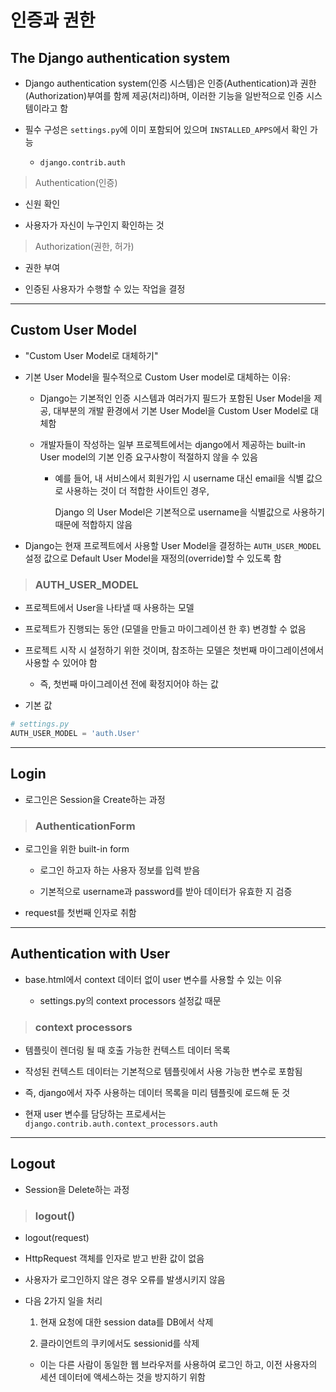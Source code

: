 # 인증과 권한

## The Django authentication system

- Django authentication system(인증 시스템)은 인증(Authentication)과 권한(Authorization)부여를 함께 제공(처리)하며, 이러한 기능을 일반적으로 인증 시스템이라고 함
  
- 필수 구성은 `settings.py`에 이미 포함되어 있으며 `INSTALLED_APPS`에서 확인 가능
  
  - `django.contrib.auth`

> Authentication(인증)
  
  - 신원 확인
    
  - 사용자가 자신이 누구인지 확인하는 것
    
> Authorization(권한, 허가)
  
  - 권한 부여
    
  - 인증된 사용자가 수행할 수 있는 작업을 결정

---

## Custom User Model

- "Custom User Model로 대체하기"
  
- 기본 User Model을 필수적으로 Custom User model로 대체하는 이유:
  
  - Django는 기본적인 인증 시스템과 여러가지 필드가 포함된 User Model을 제공, 대부분의 개발 환경에서 기본 User Model을 Custom User Model로 대체함
    
  - 개발자들이 작성하는 일부 프로젝트에서는 django에서 제공하는 built-in User model의 기본 인증 요구사항이 적절하지 않을 수 있음
    
    - 예를 들어, 내 서비스에서 회원가입 시 username 대신 email을 식별 값으로 사용하는 것이 더 적합한 사이트인 경우,
      
      Django 의 User Model은 기본적으로 username을 식별값으로 사용하기 때문에 적합하지 않음
    
- Django는 현재 프로젝트에서 사용할 User Model을 결정하는 `AUTH_USER_MODEL` 설정 값으로 Default User Model을 재정의(override)할 수 있도록 함

> ### AUTH_USER_MODEL

- 프로젝트에서 User을 나타낼 때 사용하는 모델
  
- 프로젝트가 진행되는 동안 (모델을 만들고 마이그레이션 한 후) 변경할 수 없음
  
- 프로젝트 시작 시 설정하기 위한 것이며, 참조하는 모델은 첫번째 마이그레이션에서 사용할 수 있어야 함
  
  - 즉, 첫번째 마이그레이션 전에 확정지어야 하는 값


- 기본 값

```python
# settings.py
AUTH_USER_MODEL = 'auth.User'
```

---

## Login

- 로그인은 Session을 Create하는 과정

> ### AuthenticationForm

- 로그인을 위한 built-in form

  - 로그인 하고자 하는 사용자 정보를 입력 받음

  - 기본적으로 username과 password를 받아 데이터가 유효한 지 검증

- request를 첫번째 인자로 취함

---

## Authentication with User

- base.html에서 context 데이터 없이 user 변수를 사용할 수 있는 이유

  - settings.py의 context processors 설정값 때문

> ### context processors

- 템플릿이 렌더링 될 때 호출 가능한 컨텍스트 데이터 목록

- 작성된 컨텍스트 데이터는 기본적으로 템플릿에서 사용 가능한 변수로 포함됨

- 즉, django에서 자주 사용하는 데이터 목록을 미리 템플릿에 로드해 둔 것

- 현재 user 변수를 담당하는 프로세서는 `django.contrib.auth.context_processors.auth`

---

## Logout

- Session을 Delete하는 과정

> ### logout()

- logout(request)

- HttpRequest 객체를 인자로 받고 반환 값이 없음

- 사용자가 로그인하지 않은 경우 오류를 발생시키지 않음

- 다음 2가지 일을 처리

  1. 현재 요청에 대한 session data를 DB에서 삭제

  2. 클라이언트의 쿠키에서도 sessionid를 삭제

  - 이는 다른 사람이 동일한 웹 브라우저를 사용하여 로그인 하고, 이전 사용자의 세션 데이터에 액세스하는 것을 방지하기 위함

  